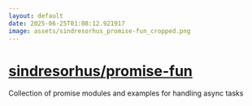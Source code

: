 ```yaml
---
layout: default
date: 2025-06-25T01:08:12.921917
image: assets/sindresorhus_promise-fun_cropped.png
---
```


# [sindresorhus/promise-fun](https://github.com/sindresorhus/promise-fun)

Collection of promise modules and examples for handling async tasks
